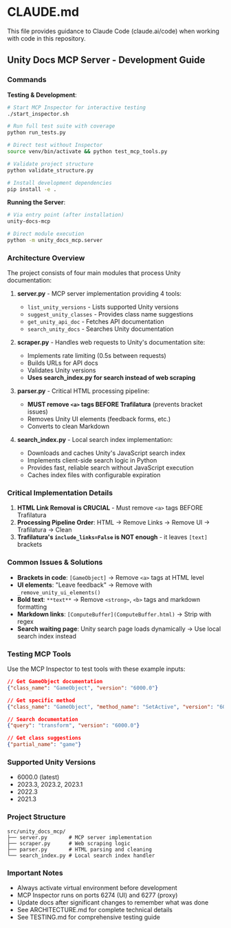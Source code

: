 # CLAUDE.md

This file provides guidance to Claude Code (claude.ai/code) when working with code in this repository.

## Unity Docs MCP Server - Development Guide

### Commands

**Testing & Development**:
```bash
# Start MCP Inspector for interactive testing
./start_inspector.sh

# Run full test suite with coverage
python run_tests.py

# Direct test without Inspector
source venv/bin/activate && python test_mcp_tools.py

# Validate project structure
python validate_structure.py

# Install development dependencies
pip install -e .
```

**Running the Server**:
```bash
# Via entry point (after installation)
unity-docs-mcp

# Direct module execution
python -m unity_docs_mcp.server
```

### Architecture Overview

The project consists of four main modules that process Unity documentation:

1. **server.py** - MCP server implementation providing 4 tools:
   - `list_unity_versions` - Lists supported Unity versions
   - `suggest_unity_classes` - Provides class name suggestions  
   - `get_unity_api_doc` - Fetches API documentation
   - `search_unity_docs` - Searches Unity documentation

2. **scraper.py** - Handles web requests to Unity's documentation site:
   - Implements rate limiting (0.5s between requests)
   - Builds URLs for API docs
   - Validates Unity versions
   - **Uses search_index.py for search instead of web scraping**

3. **parser.py** - Critical HTML processing pipeline:
   - **MUST remove `<a>` tags BEFORE Trafilatura** (prevents bracket issues)
   - Removes Unity UI elements (feedback forms, etc.)
   - Converts to clean Markdown

4. **search_index.py** - Local search index implementation:
   - Downloads and caches Unity's JavaScript search index
   - Implements client-side search logic in Python
   - Provides fast, reliable search without JavaScript execution
   - Caches index files with configurable expiration

### Critical Implementation Details

1. **HTML Link Removal is CRUCIAL** - Must remove `<a>` tags BEFORE Trafilatura
2. **Processing Pipeline Order**: HTML → Remove Links → Remove UI → Trafilatura → Clean
3. **Trafilatura's `include_links=False` is NOT enough** - it leaves `[text]` brackets

### Common Issues & Solutions

- **Brackets in code**: `[GameObject]` → Remove `<a>` tags at HTML level
- **UI elements**: "Leave feedback" → Remove with `_remove_unity_ui_elements()`
- **Bold text**: `**text**` → Remove `<strong>`, `<b>` tags and markdown formatting
- **Markdown links**: `[ComputeBuffer](ComputeBuffer.html)` → Strip with regex
- **Search waiting page**: Unity search page loads dynamically → Use local search index instead

### Testing MCP Tools

Use the MCP Inspector to test tools with these example inputs:

```json
// Get GameObject documentation
{"class_name": "GameObject", "version": "6000.0"}

// Get specific method
{"class_name": "GameObject", "method_name": "SetActive", "version": "6000.0"}

// Search documentation
{"query": "transform", "version": "6000.0"}

// Get class suggestions
{"partial_name": "game"}
```

### Supported Unity Versions

- 6000.0 (latest)
- 2023.3, 2023.2, 2023.1
- 2022.3
- 2021.3

### Project Structure

```
src/unity_docs_mcp/
├── server.py       # MCP server implementation
├── scraper.py      # Web scraping logic
├── parser.py       # HTML parsing and cleaning
└── search_index.py # Local search index handler
```

### Important Notes

- Always activate virtual environment before development
- MCP Inspector runs on ports 6274 (UI) and 6277 (proxy)
- Update docs after significant changes to remember what was done
- See ARCHITECTURE.md for complete technical details
- See TESTING.md for comprehensive testing guide